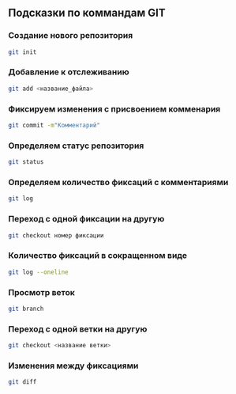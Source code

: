 ## Подсказки по коммандам GIT

### Создание нового репозитория
```sh
git init
```

### Добавление к отслеживанию
```sh
git add <название_файла>
```

### Фиксируем изменения с присвоением комменария
```sh
git commit -m"Комментарий"
```

### Определяем статус репозитория 
```sh
git status
```

### Определяем количество фиксаций с комментариями
```sh
git log
```

### Переход с одной фиксации на другую
```sh
git checkout номер фиксации
```

### Количество фиксаций в сокращенном виде
```sh
git log --oneline
```

### Просмотр веток
```sh
git branch
```

### Переход с одной ветки на другую
```sh
git checkout <название ветки>
```

### Изменения между фиксациями
```sh
git diff
```